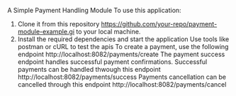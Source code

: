 A Simple Payment Handling Module
To use this application: 
  1. Clone it from this repository https://github.com/your-repo/payment-module-example.gi to your local machine.
  2. Install the required dependencies and start the application
Use tools like postman or cURL to test the apis
To create a payment, use the following endpoint http://localhost:8082/payments/create
The payment success endpoint handles successful payment confirmations. Successful payments can be handled thwough this endpoint http://localhost:8082/payments/success
Payments cancellation can be cancelled through this endpoint  http://localhost:8082/payments/cancel

